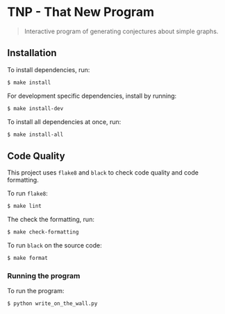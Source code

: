 # TNP - That New Program
> Interactive program of generating conjectures about simple graphs.

## Installation

To install dependencies, run:

```sh
$ make install
```

For development specific dependencies, install by running:

```sh
$ make install-dev
```

To install all dependencies at once, run:

```sh
$ make install-all
```

## Code Quality

This project uses `flake8` and `black` to check code quality and code formatting.

To run `flake8`:

```sh
$ make lint
```

The check the formatting, run:

```sh
$ make check-formatting
```

To run `black` on the source code:

```sh
$ make format
```

### Running the program

To run the program:

```sh
$ python write_on_the_wall.py
```
